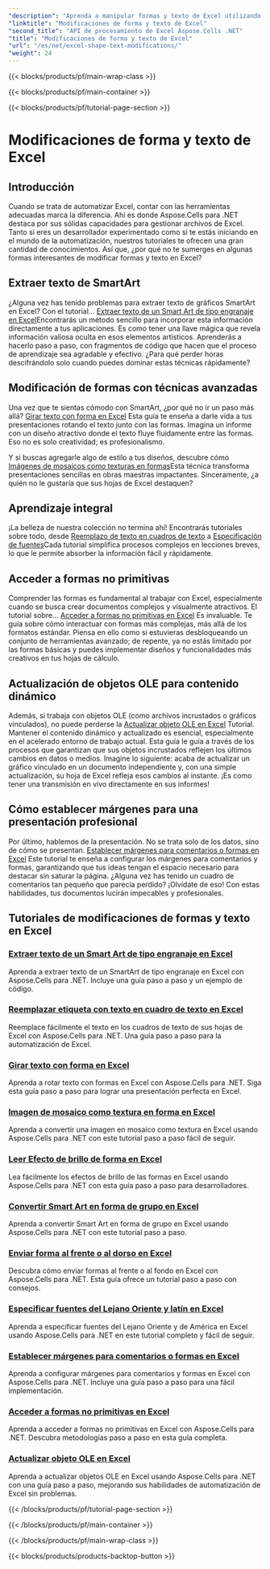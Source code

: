 ```yaml
---
"description": "Aprenda a manipular formas y texto de Excel utilizando Aspose.Cells para .NET con tutoriales fáciles de seguir y ejemplos de código prácticos."
"linktitle": "Modificaciones de forma y texto de Excel"
"second_title": "API de procesamiento de Excel Aspose.Cells .NET"
"title": "Modificaciones de forma y texto de Excel"
"url": "/es/net/excel-shape-text-modifications/"
"weight": 24
---
```


{{< blocks/products/pf/main-wrap-class >}}

{{< blocks/products/pf/main-container >}}

{{< blocks/products/pf/tutorial-page-section >}}

# Modificaciones de forma y texto de Excel

## Introducción

Cuando se trata de automatizar Excel, contar con las herramientas adecuadas marca la diferencia. Ahí es donde Aspose.Cells para .NET destaca por sus sólidas capacidades para gestionar archivos de Excel. Tanto si eres un desarrollador experimentado como si te estás iniciando en el mundo de la automatización, nuestros tutoriales te ofrecen una gran cantidad de conocimientos. Así que, ¿por qué no te sumerges en algunas formas interesantes de modificar formas y texto en Excel? 

## Extraer texto de SmartArt

¿Alguna vez has tenido problemas para extraer texto de gráficos SmartArt en Excel? Con el tutorial... [Extraer texto de un Smart Art de tipo engranaje en Excel](./extract-text-gear-smart-art-excel/)Encontrarás un método sencillo para incorporar esta información directamente a tus aplicaciones. Es como tener una llave mágica que revela información valiosa oculta en esos elementos artísticos. Aprenderás a hacerlo paso a paso, con fragmentos de código que hacen que el proceso de aprendizaje sea agradable y efectivo. ¿Para qué perder horas descifrándolo solo cuando puedes dominar estas técnicas rápidamente? 

## Modificación de formas con técnicas avanzadas

Una vez que te sientas cómodo con SmartArt, ¿por qué no ir un paso más allá? [Girar texto con forma en Excel](./rotate-text-shape-excel/) Esta guía te enseña a darle vida a tus presentaciones rotando el texto junto con las formas. Imagina un informe con un diseño atractivo donde el texto fluye fluidamente entre las formas. Eso no es solo creatividad; es profesionalismo.

Y si buscas agregarle algo de estilo a tus diseños, descubre cómo [Imágenes de mosaicos como texturas en formas](./tile-picture-texture-shape-excel/)Esta técnica transforma presentaciones sencillas en obras maestras impactantes. Sinceramente, ¿a quién no le gustaría que sus hojas de Excel destaquen?

## Aprendizaje integral

¡La belleza de nuestra colección no termina ahí! Encontrarás tutoriales sobre todo, desde [Reemplazo de texto en cuadros de texto](./replace-tag-text-textbox-excel/) a [Especificación de fuentes](./specify-far-east-latin-font-excel/)Cada tutorial simplifica procesos complejos en lecciones breves, lo que le permite absorber la información fácil y rápidamente.

## Acceder a formas no primitivas

Comprender las formas es fundamental al trabajar con Excel, especialmente cuando se busca crear documentos complejos y visualmente atractivos. El tutorial sobre... [Acceder a formas no primitivas en Excel](./access-non-primitive-shape-excel/) Es invaluable. Te guía sobre cómo interactuar con formas más complejas, más allá de los formatos estándar. Piensa en ello como si estuvieras desbloqueando un conjunto de herramientas avanzado; de repente, ya no estás limitado por las formas básicas y puedes implementar diseños y funcionalidades más creativos en tus hojas de cálculo.

## Actualización de objetos OLE para contenido dinámico

Además, si trabaja con objetos OLE (como archivos incrustados o gráficos vinculados), no puede perderse la [Actualizar objeto OLE en Excel](./refresh-ole-object-excel/) Tutorial. Mantener el contenido dinámico y actualizado es esencial, especialmente en el acelerado entorno de trabajo actual. Esta guía le guía a través de los procesos que garantizan que sus objetos incrustados reflejen los últimos cambios en datos o medios. Imagine lo siguiente: acaba de actualizar un gráfico vinculado en un documento independiente y, con una simple actualización, su hoja de Excel refleja esos cambios al instante. ¡Es como tener una transmisión en vivo directamente en sus informes!

## Cómo establecer márgenes para una presentación profesional

Por último, hablemos de la presentación. No se trata solo de los datos, sino de cómo se presentan. [Establecer márgenes para comentarios o formas en Excel](./set-margins-comment-shape-excel/) Este tutorial te enseña a configurar los márgenes para comentarios y formas, garantizando que tus ideas tengan el espacio necesario para destacar sin saturar la página. ¿Alguna vez has tenido un cuadro de comentarios tan pequeño que parecía perdido? ¡Olvídate de eso! Con estas habilidades, tus documentos lucirán impecables y profesionales.

## Tutoriales de modificaciones de formas y texto en Excel
### [Extraer texto de un Smart Art de tipo engranaje en Excel](./extract-text-gear-smart-art-excel/)
Aprenda a extraer texto de un SmartArt de tipo engranaje en Excel con Aspose.Cells para .NET. Incluye una guía paso a paso y un ejemplo de código.
### [Reemplazar etiqueta con texto en cuadro de texto en Excel](./replace-tag-text-textbox-excel/)
Reemplace fácilmente el texto en los cuadros de texto de sus hojas de Excel con Aspose.Cells para .NET. Una guía paso a paso para la automatización de Excel.
### [Girar texto con forma en Excel](./rotate-text-shape-excel/)
Aprenda a rotar texto con formas en Excel con Aspose.Cells para .NET. Siga esta guía paso a paso para lograr una presentación perfecta en Excel.
### [Imagen de mosaico como textura en forma en Excel](./tile-picture-texture-shape-excel/)
Aprenda a convertir una imagen en mosaico como textura en Excel usando Aspose.Cells para .NET con este tutorial paso a paso fácil de seguir.
### [Leer Efecto de brillo de forma en Excel](./read-glow-effect-shape-excel/)
Lea fácilmente los efectos de brillo de las formas en Excel usando Aspose.Cells para .NET con esta guía paso a paso para desarrolladores.
### [Convertir Smart Art en forma de grupo en Excel](./convert-smart-art-group-shape-excel/)
Aprenda a convertir Smart Art en forma de grupo en Excel usando Aspose.Cells para .NET con este tutorial paso a paso.
### [Enviar forma al frente o al dorso en Excel](./send-shape-front-back-excel/)
Descubra cómo enviar formas al frente o al fondo en Excel con Aspose.Cells para .NET. Esta guía ofrece un tutorial paso a paso con consejos.
### [Especificar fuentes del Lejano Oriente y latín en Excel](./specify-far-east-latin-font-excel/)
Aprenda a especificar fuentes del Lejano Oriente y de América en Excel usando Aspose.Cells para .NET en este tutorial completo y fácil de seguir.
### [Establecer márgenes para comentarios o formas en Excel](./set-margins-comment-shape-excel/)
Aprenda a configurar márgenes para comentarios y formas en Excel con Aspose.Cells para .NET. Incluye una guía paso a paso para una fácil implementación.
### [Acceder a formas no primitivas en Excel](./access-non-primitive-shape-excel/)
Aprenda a acceder a formas no primitivas en Excel con Aspose.Cells para .NET. Descubra metodologías paso a paso en esta guía completa.
### [Actualizar objeto OLE en Excel](./refresh-ole-object-excel/)
Aprenda a actualizar objetos OLE en Excel usando Aspose.Cells para .NET con una guía paso a paso, mejorando sus habilidades de automatización de Excel sin problemas.

{{< /blocks/products/pf/tutorial-page-section >}}

{{< /blocks/products/pf/main-container >}}

{{< /blocks/products/pf/main-wrap-class >}}

{{< blocks/products/products-backtop-button >}}